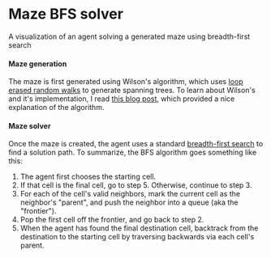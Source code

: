 Maze BFS solver
========

A visualization of an agent solving a generated maze using breadth-first search

#### Maze generation
The maze is first generated using Wilson's algorithm, which uses [loop erased random walks](http://en.wikipedia.org/wiki/Loop-erased_random_walk) to generate spanning trees. To learn about Wilson's and it's implementation, I read [this blog post](http://weblog.jamisbuck.org/2011/1/20/maze-generation-wilson-s-algorithm), which provided a nice explanation of the algorithm. 

#### Maze solver
Once the maze is created, the agent uses a standard [breadth-first search](http://en.wikipedia.org/wiki/Breadth-first_search) to find a solution path. To summarize, the BFS algorithm goes something like this:

1. The agent first chooses the starting cell.
2. If that cell is the final cell, go to step 5. Otherwise, continue to step 3.
3. For each of the cell's valid neighbors, mark the current cell as the neighbor's "parent", and push the neighbor into a queue (aka the "frontier").
4. Pop the first cell off the frontier, and go back to step 2.
5. When the agent has found the final destination cell, backtrack from the destination to the starting cell by traversing backwards via each cell's parent.
